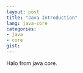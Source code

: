 ```yaml
---
layout: post
title: "Java Introduction"
lang: java-core
categories:
- java
- core
gist:
---
```


Halo from java core.

